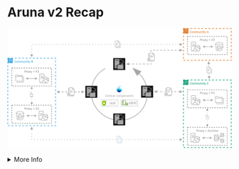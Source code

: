 # Aruna v2 Recap


<p align="center">
  <img src="../assets/images/aruna_components_.drawio.png"/>
</p>

<!-- More Info -->
<details>
  <summary class="w-30 m-t-24 m-b-12 p-b-8 text-2xl font-bold" style="border-bottom: 1px solid var(--aruna-highlight)">More Info</summary>

<div class="aruna-border rounded-4 p-8 text-xl">
  Aruna is a distributed, cloud-native data orchestration engine developed in partnership of NFDI4Microbiota, NFDI4Biodiversity and the late FAIR Data Spaces project. The system provides unified access to heterogeneous data sources through an S3-compatible interface, enabling standardized data interaction across diverse storage backends and independent infrastructures. Aruna supports flexible deployment models that allow individual institutions to retain local data governance while contributing to a broader federated ecosystem. The platform includes a public search index for dataset discovery and implements automated data processing through its Hook feature, streamlining research workflows and reducing manual overhead.
  
  The system architecture consists of multiple interconnected services that work together to deliver comprehensive data orchestration capabilities. Data distribution is managed centrally while maintaining FAIR compliance principles throughout the platform. Access control operates through an Attribute Based Access Control (ABAC) system, providing granular permission management. The core infrastructure includes Aruna Server instances for management operations, Aruna Dataproxy components for data handling, Nats for asynchronous messaging between instances, Yugabyte as the distributed database foundation, and Meilisearch for maintaining the public search index across registered resources. All Aruna Server instances share a single distributed relational database that ensures consensus for write operations, maintaining ACID compliance. The current implementation supports a limited hierarchical data organization model for structuring datasets and collections.
</div>
</details>

<!--
* Distributed data, "central" management
* FAIR compliant
* Attribute Based Access Control (ABAC)
* Multiple individual services
   * Aruna Server (Management instances)
   * Aruna Dataproxy (Data instances)
   * Nats (Sync messaging between instances)
   * Yugabyte (Distributed database as common basis for management instances)
   * Meilisearch (Public search index over all registered resources)
* Single distributed relational database for Aruna Server instances
    * Consensus for every write operation (ACID compliant but performance reduction with increasing instances)
* Limited hierarchical data organization concept
-->